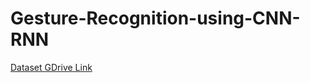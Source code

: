 # Gesture-Recognition-using-CNN-RNN


[Dataset GDrive Link](https://drive.google.com/drive/folders/1snAUxfXn5NbiY3USOE0Mgt7j_7l0ZfPq?usp=sharing)